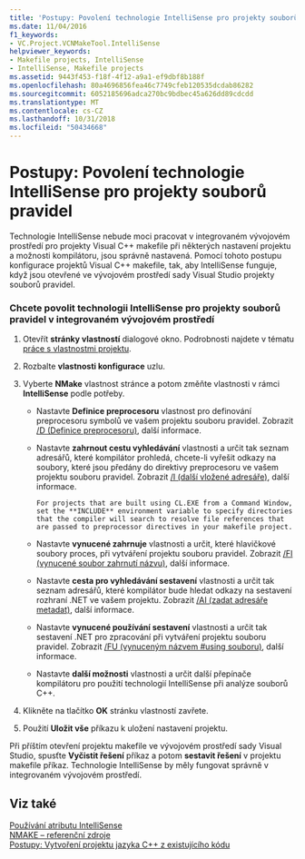 ```yaml
---
title: 'Postupy: Povolení technologie IntelliSense pro projekty souborů pravidel'
ms.date: 11/04/2016
f1_keywords:
- VC.Project.VCNMakeTool.IntelliSense
helpviewer_keywords:
- Makefile projects, IntelliSense
- IntelliSense, Makefile projects
ms.assetid: 9443f453-f18f-4f12-a9a1-ef9dbf8b188f
ms.openlocfilehash: 80a4696856fea46c7749cfeb120535dcdab86282
ms.sourcegitcommit: 6052185696adca270bc9bdbec45a626dd89cdcdd
ms.translationtype: MT
ms.contentlocale: cs-CZ
ms.lasthandoff: 10/31/2018
ms.locfileid: "50434668"
---
```

# <a name="how-to-enable-intellisense-for-makefile-projects"></a>Postupy: Povolení technologie IntelliSense pro projekty souborů pravidel

Technologie IntelliSense nebude moci pracovat v integrovaném vývojovém prostředí pro projekty Visual C++ makefile při některých nastavení projektu a možnosti kompilátoru, jsou správně nastavená. Pomocí tohoto postupu konfigurace projektů Visual C++ makefile, tak, aby IntelliSense funguje, když jsou otevřené ve vývojovém prostředí sady Visual Studio projekty souborů pravidel.

### <a name="to-enable-intellisense-for-makefile-projects-in-the-ide"></a>Chcete povolit technologii IntelliSense pro projekty souborů pravidel v integrovaném vývojovém prostředí

1. Otevřít **stránky vlastností** dialogové okno. Podrobnosti najdete v tématu [práce s vlastnostmi projektu](../ide/working-with-project-properties.md).

1. Rozbalte **vlastnosti konfigurace** uzlu.

1. Vyberte **NMake** vlastnost stránce a potom změňte vlastnosti v rámci **IntelliSense** podle potřeby.

   - Nastavte **Definice preprocesoru** vlastnost pro definování preprocesoru symbolů ve vašem projektu souboru pravidel. Zobrazit [/D (Definice preprocesoru)](../build/reference/d-preprocessor-definitions.md), další informace.

   - Nastavte **zahrnout cestu vyhledávání** vlastnosti a určit tak seznam adresářů, které kompilátor prohledá, chcete-li vyřešit odkazy na soubory, které jsou předány do direktivy preprocesoru ve vašem projektu souboru pravidel. Zobrazit [/I (další vložené adresáře)](../build/reference/i-additional-include-directories.md), další informace.

         For projects that are built using CL.EXE from a Command Window, set the **INCLUDE** environment variable to specify directories that the compiler will search to resolve file references that are passed to preprocessor directives in your makefile project.

   - Nastavte **vynucené zahrnuje** vlastnosti a určit, které hlavičkové soubory proces, při vytváření projektu souboru pravidel. Zobrazit [/FI (vynucené soubor zahrnutí názvu)](../build/reference/fi-name-forced-include-file.md), další informace.

   - Nastavte **cesta pro vyhledávání sestavení** vlastnosti a určit tak seznam adresářů, které kompilátor bude hledat odkazy na sestavení rozhraní .NET ve vašem projektu. Zobrazit [/AI (zadat adresáře metadat)](../build/reference/ai-specify-metadata-directories.md), další informace.

   - Nastavte **vynucené používání sestavení** vlastnosti a určit tak sestavení .NET pro zpracování při vytváření projektu souboru pravidel. Zobrazit [/FU (vynuceným názvem #using souboru)](../build/reference/fu-name-forced-hash-using-file.md), další informace.

   - Nastavte **další možnosti** vlastnosti a určit další přepínače kompilátoru pro použití technologií IntelliSense při analýze souborů C++.

1. Klikněte na tlačítko **OK** stránku vlastností zavřete.

1. Použití **Uložit vše** příkazu k uložení nastavení projektu.

Při příštím otevření projektu makefile ve vývojovém prostředí sady Visual Studio, spusťte **Vyčistit řešení** příkaz a potom **sestavit řešení** v projektu makefile příkaz. Technologie IntelliSense by měly fungovat správně v integrovaném vývojovém prostředí.

## <a name="see-also"></a>Viz také

[Používání atributu IntelliSense](/visualstudio/ide/using-intellisense)<br>
[NMAKE – referenční zdroje](../build/nmake-reference.md)<br>
[Postupy: Vytvoření projektu jazyka C++ z existujícího kódu](../ide/how-to-create-a-cpp-project-from-existing-code.md)